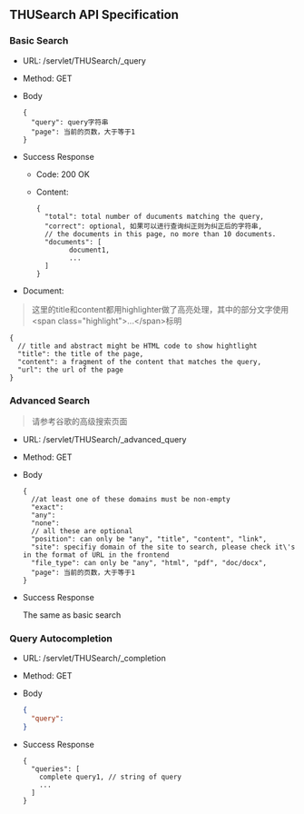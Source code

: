 ## THUSearch API Specification

### Basic Search

* URL: /servlet/THUSearch/_query

* Method: GET

* Body

  ```
  {
    "query": query字符串
    "page": 当前的页数，大于等于1
  }
  ```  

* Success Response

  * Code: 200 OK

  * Content:

    ```
    {
      "total": total number of ducuments matching the query,
      "correct": optional, 如果可以进行查询纠正则为纠正后的字符串,
      // the documents in this page, no more than 10 documents.
      "documents": [
      		document1,
      		...
      ]
    }
    ```

* Document:
> 这里的title和content都用highlighter做了高亮处理，其中的部分文字使用\<span class="highlight"\>...\</span\>标明

  ```
  {
    // title and abstract might be HTML code to show hightlight
    "title": the title of the page,
    "content": a fragment of the content that matches the query,
    "url": the url of the page
  }
  ```

### Advanced Search

> 请参考谷歌的高级搜索页面

* URL:  /servlet/THUSearch/\_advanced\_query

* Method: GET

* Body

  ```
  {
    //at least one of these domains must be non-empty
    "exact":
  	"any": 
  	"none":
  	// all these are optional
  	"position": can only be "any", "title", "content", "link",
  	"site": specifiy domain of the site to search, please check it\'s in the format of URL in the frontend
  	"file_type": can only be "any", "html", "pdf", "doc/docx",
    "page": 当前的页数，大于等于1
  }
  ```

* Success Response

  The same as basic search

### Query Autocompletion

* URL: /servlet/THUSearch/_completion

* Method: GET

* Body

  ```json
  {
    "query":
  }
  ```

* Success Response

  ```
  {
    "queries": [
      complete query1, // string of query
      ...
    ]
  }
  ```

  